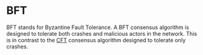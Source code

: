 # BFT

BFT stands for Byzantine Fault Tolerance. A BFT consensus algorithm is designed to tolerate both crashes and malicious actors in the network. This is in contrast to the [CFT](/glossary/cft) consensus algorithm designed to tolerate only crashes.
